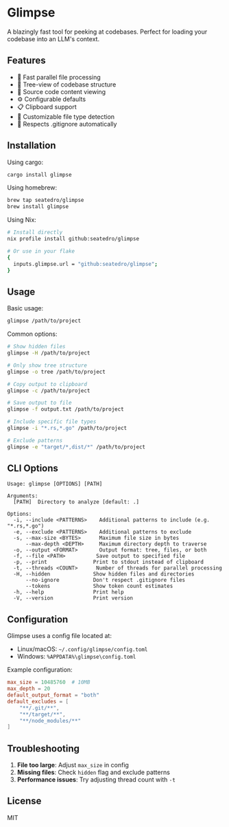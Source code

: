 # Glimpse

A blazingly fast tool for peeking at codebases. Perfect for loading your codebase into an LLM's context.

## Features

- 🚀 Fast parallel file processing
- 🌳 Tree-view of codebase structure
- 📝 Source code content viewing
- ⚙️ Configurable defaults
- 📋 Clipboard support
- 🎨 Customizable file type detection
- 🥷 Respects .gitignore automatically

## Installation

Using cargo:
```bash
cargo install glimpse
```

Using homebrew:
```bash
brew tap seatedro/glimpse
brew install glimpse
```

Using Nix:
```bash
# Install directly
nix profile install github:seatedro/glimpse

# Or use in your flake
{
  inputs.glimpse.url = "github:seatedro/glimpse";
}
```

## Usage

Basic usage:
```bash
glimpse /path/to/project
```

Common options:
```bash
# Show hidden files
glimpse -H /path/to/project

# Only show tree structure
glimpse -o tree /path/to/project

# Copy output to clipboard
glimpse -c /path/to/project

# Save output to file
glimpse -f output.txt /path/to/project

# Include specific file types
glimpse -i "*.rs,*.go" /path/to/project

# Exclude patterns
glimpse -e "target/*,dist/*" /path/to/project
```

## CLI Options

```
Usage: glimpse [OPTIONS] [PATH]

Arguments:
  [PATH]  Directory to analyze [default: .]

Options:
  -i, --include <PATTERNS>    Additional patterns to include (e.g. "*.rs,*.go")
  -e, --exclude <PATTERNS>    Additional patterns to exclude
  -s, --max-size <BYTES>      Maximum file size in bytes
      --max-depth <DEPTH>     Maximum directory depth to traverse
  -o, --output <FORMAT>       Output format: tree, files, or both
  -f, --file <PATH>          Save output to specified file
  -p, --print               Print to stdout instead of clipboard
  -t, --threads <COUNT>      Number of threads for parallel processing
  -H, --hidden              Show hidden files and directories
      --no-ignore           Don't respect .gitignore files
      --tokens              Show token count estimates
  -h, --help                Print help
  -V, --version             Print version
```

## Configuration

Glimpse uses a config file located at:
- Linux/macOS: `~/.config/glimpse/config.toml`
- Windows: `%APPDATA%\glimpse\config.toml`

Example configuration:
```toml
max_size = 10485760  # 10MB
max_depth = 20
default_output_format = "both"
default_excludes = [
    "**/.git/**",
    "**/target/**",
    "**/node_modules/**"
]
```

## Troubleshooting

1. **File too large**: Adjust `max_size` in config
2. **Missing files**: Check `hidden` flag and exclude patterns
3. **Performance issues**: Try adjusting thread count with `-t`

## License

MIT
